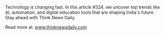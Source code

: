 Technology is changing fast. In this article #324, we uncover top trends like AI, automation, and digital education tools that are shaping India's future. Stay ahead with Think News Daily.

Read more at: www.thinknewsdaily.com